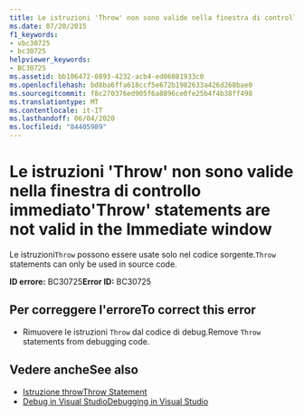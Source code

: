 ```yaml
---
title: Le istruzioni 'Throw' non sono valide nella finestra di controllo immediato
ms.date: 07/20/2015
f1_keywords:
- vbc30725
- bc30725
helpviewer_keywords:
- BC30725
ms.assetid: bb106472-0893-4232-acb4-ed06081933c0
ms.openlocfilehash: bd8ba6ffa618ccf5e672b1982633a426d268bae0
ms.sourcegitcommit: f8c270376ed905f6a8896ce0fe25b4f4b38ff498
ms.translationtype: MT
ms.contentlocale: it-IT
ms.lasthandoff: 06/04/2020
ms.locfileid: "84405989"
---
```

# <a name="throw-statements-are-not-valid-in-the-immediate-window"></a><span data-ttu-id="dfb4e-102">Le istruzioni 'Throw' non sono valide nella finestra di controllo immediato</span><span class="sxs-lookup"><span data-stu-id="dfb4e-102">'Throw' statements are not valid in the Immediate window</span></span>
<span data-ttu-id="dfb4e-103">Le istruzioni`Throw` possono essere usate solo nel codice sorgente.</span><span class="sxs-lookup"><span data-stu-id="dfb4e-103">`Throw` statements can only be used in source code.</span></span>  
  
 <span data-ttu-id="dfb4e-104">**ID errore:** BC30725</span><span class="sxs-lookup"><span data-stu-id="dfb4e-104">**Error ID:** BC30725</span></span>  
  
## <a name="to-correct-this-error"></a><span data-ttu-id="dfb4e-105">Per correggere l'errore</span><span class="sxs-lookup"><span data-stu-id="dfb4e-105">To correct this error</span></span>  
  
- <span data-ttu-id="dfb4e-106">Rimuovere le istruzioni `Throw` dal codice di debug.</span><span class="sxs-lookup"><span data-stu-id="dfb4e-106">Remove `Throw` statements from debugging code.</span></span>  
  
## <a name="see-also"></a><span data-ttu-id="dfb4e-107">Vedere anche</span><span class="sxs-lookup"><span data-stu-id="dfb4e-107">See also</span></span>

- [<span data-ttu-id="dfb4e-108">Istruzione throw</span><span class="sxs-lookup"><span data-stu-id="dfb4e-108">Throw Statement</span></span>](../language-reference/statements/throw-statement.md)
- [<span data-ttu-id="dfb4e-109">Debug in Visual Studio</span><span class="sxs-lookup"><span data-stu-id="dfb4e-109">Debugging in Visual Studio</span></span>](/visualstudio/debugger/debugger-feature-tour)
